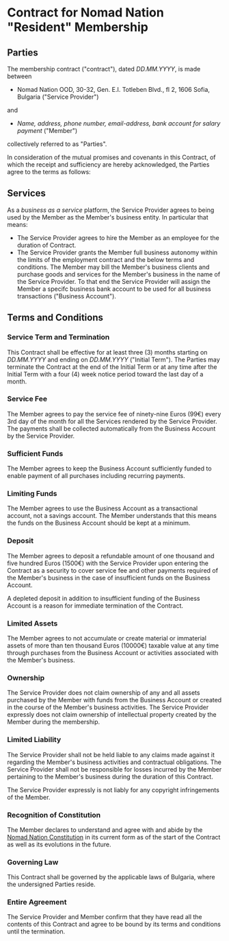 # Contract for Nomad Nation "Resident" Membership

## Parties

The membership contract ("contract"), dated *DD.MM.YYYY*, is made between

- Nomad Nation OOD, 30-32, Gen. E.I. Totleben Blvd., fl 2, 1606 Sofia, Bulgaria ("Service Provider")

and

- *Name, address, phone number, email-address, bank account for salary payment* ("Member")

collectively referred to as "Parties".

In consideration of the mutual promises and covenants in this Contract, of which the receipt and sufficiency are hereby acknowledged, the Parties agree to the terms as follows:

## Services

As a *business as a service* platform, the Service Provider agrees to being used by the Member as the Member's business entity. In particular that means:

- The Service Provider agrees to hire the Member as an employee for the duration of Contract.
- The Service Provider grants the Member full business autonomy within the limits of the employment contract and the below terms and conditions. The Member may bill the Member's business clients and purchase goods and services for the Member's business in the name of the Service Provider. To that end the Service Provider will assign the Member a specifc business bank account to be used for all business transactions ("Business Account").

## Terms and Conditions

### Service Term and Termination

This Contract shall be effective for at least three (3) months starting on *DD.MM.YYYY* and ending on *DD.MM.YYYY* ("Initial Term"). The Parties may terminate the Contract at the end of the Initial Term or at any time after the Initial Term with a four (4) week notice period toward the last day of a month.

### Service Fee

The Member agrees to pay the service fee of ninety-nine Euros (99€) every 3rd day of the month for all the Services rendered by the Service Provider. The payments shall be collected automatically from the Business Account by the Service Provider.

### Sufficient Funds

The Member agrees to keep the Business Account sufficiently funded to enable payment of all purchases including recurring payments.

### Limiting Funds

The Member agrees to use the Business Account as a transactional account, not a savings account. The Member understands that this means the funds on the Business Account should be kept at a minimum.

### Deposit

The Member agrees to deposit a refundable amount of one thousand and five hundred Euros (1500€) with the Service Provider upon entering the Contract as a security to cover service fee and other payments required of the Member's business in the case of insufficient funds on the Business Account.

A depleted deposit in addition to insufficient funding of the Business Account is a reason for immediate termination of the Contract.

### Limited Assets

The Member agrees to not accumulate or create material or immaterial assets of more than ten thousand Euros (10000€) taxable value at any time through purchases from the Business Account or activities associated with the Member's business.

### Ownership

The Service Provider does not claim ownership of any and all assets purchased by the Member with funds from the Business Account or created in the course of the Member's business activities. The Service Provider expressly does not claim ownership of intellectual property created by the Member during the membership.

### Limited Liability

The Service Provider shall not be held liable to any claims made against it regarding the Member's business activities and contractual obligations. The Service Provider shall not be responsible for losses incurred by the Member pertaining to the Member's business during the duration of this Contract.

The Service Provider expressly is not liably for any copyright infringements of the Member.

### Recognition of Constitution

The Member declares to understand and agree with and abide by the [Nomad Nation Constitution](https://github.com/nomadnation-org/constitution/blob/master/The%20Constitution%20of%20Nomad%20Nation.md) in its current form as of the start of the Contract as well as its evolutions in the future.

### Governing Law

This Contract shall be governed by the applicable laws of Bulgaria, where the undersigned Parties reside.

### Entire Agreement

The Service Provider and Member confirm that they have read all the contents of this Contract and agree to be bound by its terms and conditions until the termination.



